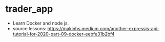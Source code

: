 # trader_app

* Learn Docker and node js.
* source lessons: https://makinhs.medium.com/another-expressjs-api-tutorial-for-2020-part-09-docker-eebfe31b2bf4
